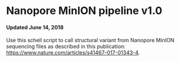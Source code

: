 # Nanopore MinION pipeline v1.0
#### Updated June 14, 2018
Use this schell script to call structural variant from Nanopore MinION sequencing files as described in this publication:  https://www.nature.com/articles/s41467-017-01343-4.


